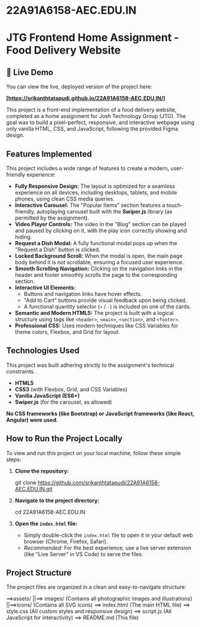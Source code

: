# 22A91A6158-AEC.EDU.IN
# JTG Frontend Home Assignment - Food Delivery Website

## 🚀 Live Demo

You can view the live, deployed version of the project here:

**[https://srikanthtatapudi.github.io/22A91A6158-AEC.EDU.IN/]**

This project is a front-end implementation of a food delivery website, completed as a home assignment for Josh Technology Group (JTG). The goal was to build a pixel-perfect, responsive, and interactive webpage using only vanilla HTML, CSS, and JavaScript, following the provided Figma design.

## Features Implemented

This project includes a wide range of features to create a modern, user-friendly experience:

-   **Fully Responsive Design:** The layout is optimized for a seamless experience on all devices, including desktops, tablets, and mobile phones, using clean CSS media queries.
-   **Interactive Carousel:** The "Popular Items" section features a touch-friendly, autoplaying carousel built with the **Swiper.js** library (as permitted by the assignment).
-   **Video Player Controls:** The video in the "Blog" section can be played and paused by clicking on it, with the play icon correctly showing and hiding.
-   **Request a Dish Modal:** A fully functional modal pops up when the "Request a Dish" button is clicked.
-   **Locked Background Scroll:** When the modal is open, the main page body behind it is not scrollable, ensuring a focused user experience.
-   **Smooth Scrolling Navigation:** Clicking on the navigation links in the header and footer smoothly scrolls the page to the corresponding section.
-   **Interactive UI Elements:**
    -   Buttons and navigation links have hover effects.
    -   "Add to Cart" buttons provide visual feedback upon being clicked.
    -   A functional quantity selector (`+` / `-`) is included on one of the cards.
-   **Semantic and Modern HTML5:** The project is built with a logical structure using tags like `<header>`, `<main>`, `<section>`, and `<footer>`.
-   **Professional CSS:** Uses modern techniques like CSS Variables for theme colors, Flexbox, and Grid for layout.

## Technologies Used

This project was built adhering strictly to the assignment's technical constraints.

-   **HTML5**
-   **CSS3** (with Flexbox, Grid, and CSS Variables)
-   **Vanilla JavaScript (ES6+)**
-   **Swiper.js** (for the carousel, as allowed)

**No CSS frameworks (like Bootstrap) or JavaScript frameworks (like React, Angular) were used.**

## How to Run the Project Locally

To view and run this project on your local machine, follow these simple steps:

1.  **Clone the repository:**

    git clone https://github.com/srikanthtatapudi/22A91A6158-AEC.EDU.IN.git


2.  **Navigate to the project directory:**

    cd 22A91A6158-AEC.EDU.IN


3.  **Open the `index.html` file:**
    -   Simply double-click the `index.html` file to open it in your default web browser (Chrome, Firefox, Safari).
    -   *Recommended:* For the best experience, use a live server extension (like "Live Server" in VS Code) to serve the files.


## Project Structure

The project files are organized in a clean and easy-to-navigate structure:

==>assets/
  ||==> images/ (Contains all photographic images and illustrations)
  ||==>icons/ (Contains all SVG icons)
==> index.html (The main HTML file)
==> style.css (All custom styles and responsive design)
==> script.js (All JavaScript for interactivity)
==> README.md (This file)
